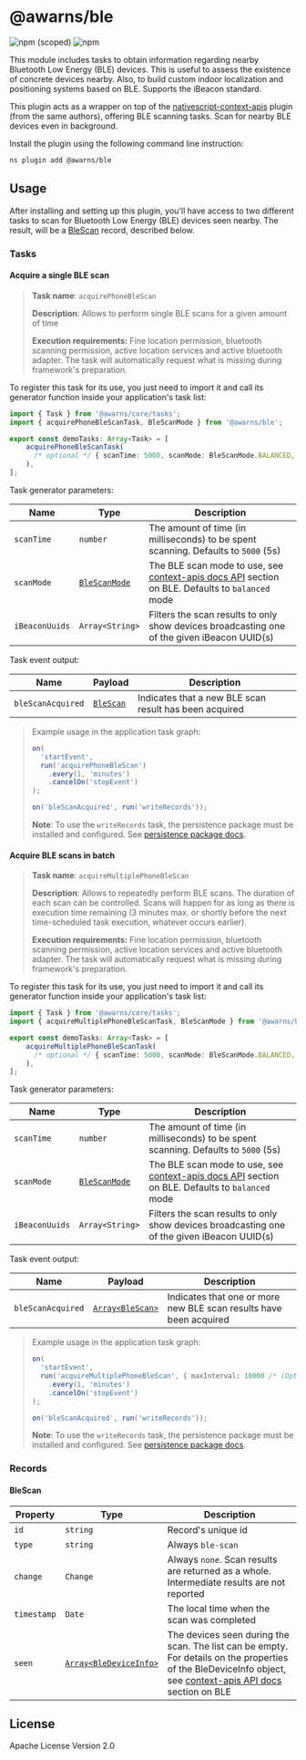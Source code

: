 # @awarns/ble
![npm (scoped)](https://img.shields.io/npm/v/@awarns/ble)
![npm](https://img.shields.io/npm/dm/@awarns/ble)

This module includes tasks to obtain information regarding nearby Bluetooth Low Energy (BLE) devices. This is useful to assess the existence of concrete devices nearby. Also, to build custom indoor localization and positioning systems based on BLE. Supports the iBeacon standard.

This plugin acts as a wrapper on top of the [nativescript-context-apis](https://github.com/GeoTecINIT/nativescript-context-apis) plugin (from the same authors), offering BLE scanning tasks. Scan for nearby BLE devices even in background.

Install the plugin using the following command line instruction:

```bash
ns plugin add @awarns/ble
```
## Usage

After installing and setting up this plugin, you'll have access to two different tasks to scan for Bluetooth Low Energy (BLE) devices seen nearby. The result, will be a [BleScan](#blescan) record, described below.

### Tasks

#### Acquire a single BLE scan

> **Task name**: `acquirePhoneBleScan`
>
> **Description**: Allows to perform single BLE scans for a given amount of time
>
> **Execution requirements:** Fine location permission, bluetooth scanning permission, active location services and active bluetooth adapter. The task will automatically request what is missing during framework's preparation.

To register this task for its use, you just need to import it and call its generator function inside your application's task list:

```ts
import { Task } from '@awarns/core/tasks';
import { acquirePhoneBleScanTask, BleScanMode } from '@awarns/ble';

export const demoTasks: Array<Task> = [
    acquirePhoneBleScanTask(
      /* optional */ { scanTime: 5000, scanMode: BleScanMode.BALANCED, iBeaconUuids: [] }
    ),
];
```
Task generator parameters:

| Name           | Type                                                                         | Description                                                                                                                                                    |
|----------------|------------------------------------------------------------------------------|----------------------------------------------------------------------------------------------------------------------------------------------------------------|
| `scanTime`     | `number`                                                                     | The amount of time (in milliseconds) to be spent scanning. Defaults to `5000` (5s)                                                                             |
| `scanMode`     | [`BleScanMode`](https://github.com/GeoTecINIT/nativescript-context-apis#api) | The BLE scan mode to use, see [context-apis docs API](https://github.com/GeoTecINIT/nativescript-context-apis#api) section on BLE. Defaults to `balanced` mode |
| `iBeaconUuids` | `Array<String>`                                                              | Filters the scan results to only show devices broadcasting one of the given iBeacon UUID(s)                                                                    |

Task event output:

| Name              | Payload               | Description                                            |
|-------------------|-----------------------|--------------------------------------------------------|
| `bleScanAcquired` | [`BleScan`](#blescan) | Indicates that a new BLE scan result has been acquired |

> Example usage in the application task graph:
> ```ts
> on(
>   'startEvent',
>   run('acquirePhoneBleScan')
>     .every(1, 'minutes')
>     .cancelOn('stopEvent')
> );
> 
> on('bleScanAcquired', run('writeRecords'));
>```
> **Note**: To use the `writeRecords` task, the persistence package must be installed and configured. See [persistence package docs](../persistence/README.md).

#### Acquire BLE scans in batch

> **Task name**: `acquireMultiplePhoneBleScan`
> 
> **Description**: Allows to repeatedly perform BLE scans. The duration of each scan can be controlled. Scans will happen for as long as there is execution time remaining (3 minutes max. or shortly before the next time-scheduled task execution, whatever occurs earlier).
>
> **Execution requirements:** Fine location permission, bluetooth scanning permission, active location services and active bluetooth adapter. The task will automatically request what is missing during framework's preparation.

To register this task for its use, you just need to import it and call its generator function inside your application's task list:

```ts
import { Task } from '@awarns/core/tasks';
import { acquireMultiplePhoneBleScanTask, BleScanMode } from '@awarns/ble';

export const demoTasks: Array<Task> = [
    acquireMultiplePhoneBleScanTask(
      /* optional */ { scanTime: 5000, scanMode: BleScanMode.BALANCED, iBeaconUuids: [] }
    ),
];
```
Task generator parameters:

| Name           | Type                                                                         | Description                                                                                                                                                    |
|----------------|------------------------------------------------------------------------------|----------------------------------------------------------------------------------------------------------------------------------------------------------------|
| `scanTime`     | `number`                                                                     | The amount of time (in milliseconds) to be spent scanning. Defaults to `5000` (5s)                                                                             |
| `scanMode`     | [`BleScanMode`](https://github.com/GeoTecINIT/nativescript-context-apis#api) | The BLE scan mode to use, see [context-apis docs API](https://github.com/GeoTecINIT/nativescript-context-apis#api) section on BLE. Defaults to `balanced` mode |
| `iBeaconUuids` | `Array<String>`                                                              | Filters the scan results to only show devices broadcasting one of the given iBeacon UUID(s)                                                                    |

Task event output:

| Name              | Payload                      | Description                                                        |
|-------------------|------------------------------|--------------------------------------------------------------------|
| `bleScanAcquired` | [`Array<BleScan>`](#blescan) | Indicates that one or more new BLE scan results have been acquired |

> Example usage in the application task graph:
> ```ts
> on(
>   'startEvent',
>   run('acquireMultiplePhoneBleScan', { maxInterval: 10000 /* (Optional) Maximun interval between scans, unlimited by default */ })
>     .every(1, 'minutes')
>     .cancelOn('stopEvent')
> );
> 
> on('bleScanAcquired', run('writeRecords'));
>```
> **Note**: To use the `writeRecords` task, the persistence package must be installed and configured. See [persistence package docs](../persistence/README.md).

### Records

#### BleScan

| Property    | Type                                                                                  | Description                                                                                                                                                                                                                 |
|-------------|---------------------------------------------------------------------------------------|-----------------------------------------------------------------------------------------------------------------------------------------------------------------------------------------------------------------------------|
| `id`        | `string`                                                                              | Record's unique id                                                                                                                                                                                                          |
| `type`      | `string`                                                                              | Always `ble-scan`                                                                                                                                                                                                           |
| `change`    | `Change`                                                                              | Always `none`. Scan results are returned as a whole. Intermediate results are not reported                                                                                                                                  |
| `timestamp` | `Date`                                                                                | The local time when the scan was completed                                                                                                                                                                                  |
| `seen`      | [`Array<BleDeviceInfo>`](https://github.com/GeoTecINIT/nativescript-context-apis#api) | The devices seen during the scan. The list can be empty. For details on the properties of the BleDeviceInfo object, see [context-apis API docs](https://github.com/GeoTecINIT/nativescript-context-apis#api) section on BLE |


## License

Apache License Version 2.0
